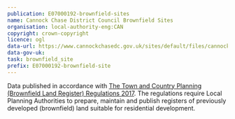 ```yaml
---
publication: E07000192-brownfield-sites
name: Cannock Chase District Council Brownfield Sites
organisation: local-authority-eng:CAN
copyright: crown-copyright
licence: ogl
data-url: https://www.cannockchasedc.gov.uk/sites/default/files/cannockchase_brownfieldregister_2017-12-01_rev1.csv
data-gov-uk: 
task: brownfield_site
prefix: E07000192-brownfield-site
---
```


Data published in accordance with [The Town and Country Planning (Brownfield Land Register) Regulations 2017](http://www.legislation.gov.uk/uksi/2017/403/contents/made).
The regulations require Local Planning Authorities to prepare, maintain and publish registers of previously developed (brownfield) land suitable for residential development.

